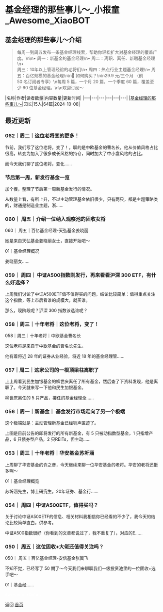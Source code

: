 # 基金经理的那些事儿～_小报童_Awesome_XiaoBOT

## 基金经理的那些事儿～介绍
> 每周一到周五发布一条基金经理线索，帮助你轻松扩大对基金经理的覆盖广度。\n\n• 周一：新基金的基金经理\n• 周二：离职、离任、新聘基金经理\n•  
周三：10年以上管理经验的老将们\n• 周四：热点行业主题基金经理\n• 周五：百亿规模的基金经理\n\n🛒 如何购买？\n\n29.9 元/三个月 （前  
50 名订阅者专享）\n每周 5 篇，一个月 20 篇，一个季度 60 篇，覆盖至少 60 位基金经理。\n\n欢迎订阅～  
  


|名称|作者|读者数量|内容数量|更新时间|
|---|---|---|---|---|---|
|[基金经理的那些事儿～](https://xiaobot.net/p/Seed001?refer=0b133df9-27dc-423b-8101-639049001c13)|园长|15人|64篇|2024-10-08|

## 最近更新
### 062｜周二｜这位老将变的更多！

节前，我们写了这位老将，变了！，聊的是中欧基金的曹名长，他从价值风格占比很高，转变为加入了很多成长风格的持仓，同时加大了中小盘风格的占比。

而今天我们聊了这位老将，变化......

### 节后第一周，新发行基金一览

加个餐，整理了节后第一周新基金发行的情况。

从数量上看，有所上升，不过主动管理基金依旧很少，只有两只，都是主题策略类的，财通是制造业主题，浙......

### 060｜ 周五｜介绍一位纳入观察池的固收女将

060｜ 周五｜百亿基金经理-天弘基金姜晓丽

她是来自天弘基金姜晓丽女士，直接开始吧～

01｜基金经理概况

姜晓丽女......

### 059｜ 周四｜ 中证A500指数刚发行，再来看看沪深 300 ETF，有什么好选择？

上周我们讨论了中证A500ETF值不值得买的问题，结论比较简单：值得重点关注这个指数，等上市后看谁的规模大，就买谁。

那么，现阶段呢？沪深 300 指数该选谁呢？

### 058｜周三｜十年老将｜这位老将，变了！

058｜周三｜十年老将｜中欧基金曹名长

这位老将是来自于中欧基金的曹名长先生。

他有着将近 28 年的证券从业经验，将近 18 年的基金经理管......

### 057｜周二｜这家公司的一根顶梁柱离职了

上上周看到民生加银基金的柳世庆离任了所有基金，然后查了下资料发现，他是离职了。今天就来写一下他和民生加银基金。

柳世庆离任的 5 只产品，接任的基金经理全......

### 056｜周一｜新基金｜ 基金发行市场走向了另一个极端

这个极端就是：主动管理新基金已经销声匿迹了。

上图是目前公告的即将发行的所有新基金，有 5 只被动指数型基金，1 只指增产品，6 只债券型产品，2 只REITs，但主动......

### 053｜周三｜十年老将｜华安基金苏圻涵

上周聊了华安基金的许之彦，今天继续来聊一位华安基金的老将。华安的老将还挺多啊～

01｜基金经理概览

苏圻涵先生，博士研究生，20年证券、基金行......

### 054｜ 周四｜中证A500ETF，值得买吗？

关于讨论中证A500ETF的信息、相关材料我相信你已经看的不少了，我今天的结论比较简单直白，供参考。

中证A500指数很好（你看到的文章都说过了，我不重复了），对应的E......

### 050｜ 周五｜这位固收+大佬还值得关注吗？

050｜ 周五｜百亿基金经理-安信基金张翼飞

不知不觉，已经写了 50 期了～今天我们来聊聊我们一级投资池里的一位固收+选手吧～

01｜基金经......


<a href="https://github.com/Reno9527/awesome-xiaobot" style="color: white; text-decoration: none;">awesome-xiaobot</a>

返回 [首页](../README.md)
